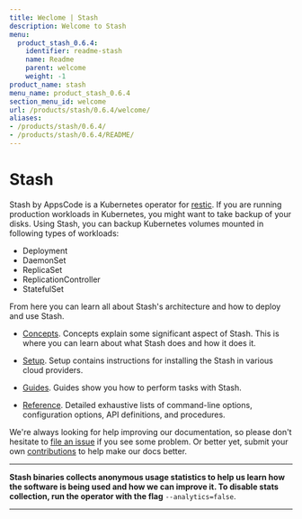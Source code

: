```yaml
---
title: Weclome | Stash
description: Welcome to Stash
menu:
  product_stash_0.6.4:
    identifier: readme-stash
    name: Readme
    parent: welcome
    weight: -1
product_name: stash
menu_name: product_stash_0.6.4
section_menu_id: welcome
url: /products/stash/0.6.4/welcome/
aliases:
- /products/stash/0.6.4/
- /products/stash/0.6.4/README/
---
```


# Stash
 Stash by AppsCode is a Kubernetes operator for [restic](https://restic.net). If you are running production workloads in Kubernetes, you might want to take backup of your disks. Using Stash, you can backup Kubernetes volumes mounted in following types of workloads:

- Deployment
- DaemonSet
- ReplicaSet
- ReplicationController
- StatefulSet

From here you can learn all about Stash's architecture and how to deploy and use Stash.

- [Concepts](/products/stash/0.6.4/concepts/). Concepts explain some significant aspect of Stash. This is where you can learn about what Stash does and how it does it.

- [Setup](/products/stash/0.6.4/setup/). Setup contains instructions for installing
  the Stash in various cloud providers.

- [Guides](/products/stash/0.6.4/guides/). Guides show you how to perform tasks with Stash.

- [Reference](/products/stash/0.6.4/reference/). Detailed exhaustive lists of
command-line options, configuration options, API definitions, and procedures.

We're always looking for help improving our documentation, so please don't hesitate to [file an issue](https://github.com/appscode/stash/issues/new) if you see some problem. Or better yet, submit your own [contributions](/products/stash/0.6.4/CONTRIBUTING) to help
make our docs better.

---

**Stash binaries collects anonymous usage statistics to help us learn how the software is being used and how we can improve it. To disable stats collection, run the operator with the flag** `--analytics=false`.

---
